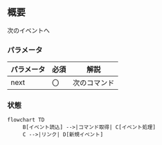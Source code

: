 

## 概要
次のイベントへ

### パラメータ

パラメータ|必須|解説
--|--|--
next|〇|次のコマンド

### 状態

```mermaid
flowchart TD
     B[イベント読込] -->|コマンド取得| C[イベント処理]
     C -->|リンク| D[新規イベント]
    
```


